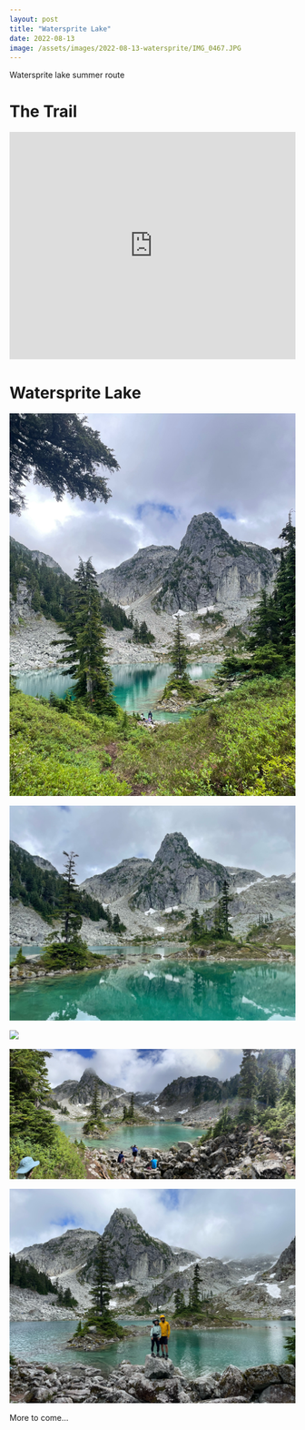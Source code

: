 ```yaml
---
layout: post
title: "Watersprite Lake"
date: 2022-08-13
image: /assets/images/2022-08-13-watersprite/IMG_0467.JPG
---
```

Watersprite lake summer route

# The Trail
<iframe class="alltrails" src="https://www.alltrails.com/widget/recording/evening-hike-at-watersprite-lake-summer-route-80a8155?u=m" width="100%" height="400" frameborder="0" scrolling="no" marginheight="0" marginwidth="0" title="AllTrails: Trail Guides and Maps for Hiking, Camping, and Running"></iframe>

# Watersprite Lake
![](/assets/images/2022-08-13-watersprite/IMG_0475.JPG)

![](/assets/images/2022-08-13-watersprite/IMG_0492.JPG)

![](/assets/images/2022-08-13-watersprite/IMG_0596.JPG#full)

![](/assets/images/2022-08-13-watersprite/IMG_0604.JPG#full)

![](/assets/images/2022-08-13-watersprite/IMG_0577.JPG)

More to come...